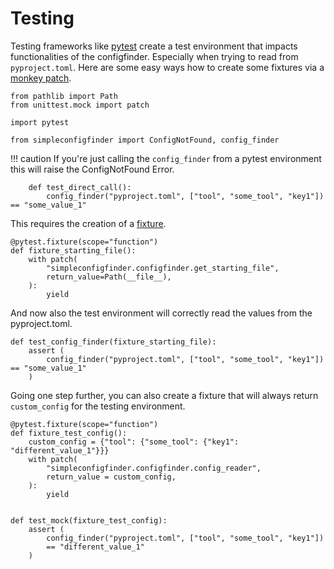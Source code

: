 # Testing
Testing frameworks like [pytest](https://docs.pytest.org/) create a test environment that impacts
functionalities of the configfinder. Especially when trying to read from `pyproject.toml`. Here are some easy ways how to create some fixtures via a [monkey patch](https://en.wikipedia.org/wiki/Monkey_patch).


    from pathlib import Path
    from unittest.mock import patch

    import pytest

    from simpleconfigfinder import ConfigNotFound, config_finder

!!! caution
    If you're just calling the `config_finder` from a pytest environment this will raise the ConfigNotFound Error. 

        def test_direct_call():
            config_finder("pyproject.toml", ["tool", "some_tool", "key1"])  == "some_value_1"


This requires the creation of a [fixture](https://en.wikipedia.org/wiki/Test_fixture).

    @pytest.fixture(scope="function")
    def fixture_starting_file():
        with patch(
            "simpleconfigfinder.configfinder.get_starting_file",
            return_value=Path(__file__),
        ):
            yield


And now also the test environment will correctly read the values from the pyproject.toml.

    def test_config_finder(fixture_starting_file):
        assert (
            config_finder("pyproject.toml", ["tool", "some_tool", "key1"]) == "some_value_1"
        )

Going one step further, you can also create a fixture that will always return `custom_config` for the testing environment.

    @pytest.fixture(scope="function")
    def fixture_test_config():
        custom_config = {"tool": {"some_tool": {"key1": "different_value_1"}}}
        with patch(
            "simpleconfigfinder.configfinder.config_reader",
            return_value = custom_config,
        ):
            yield


    def test_mock(fixture_test_config):
        assert (
            config_finder("pyproject.toml", ["tool", "some_tool", "key1"])
            == "different_value_1"
        )